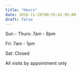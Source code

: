 ```yaml
---
title: "Hours"
date: 2018-11-26T00:55:42-05:00
draft: false
---
```


Sun - Thurs: 7am - 8pm

Fri: 7am - 1pm

Sat: Closed

All visits by appointment only

